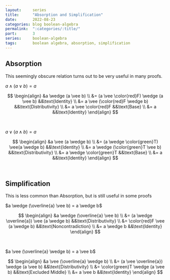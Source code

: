 ```yaml
---
layout:     series
title:      "Absorption and Simplification"
date:       2022-08-23
categories: blog boolean-algebra
permalink:  ":categories/:title/"
part:       3
series:     boolean-algebra
tags:       boolean algebra, absorption, simplification
---
```


## Absorption

This seemingly obscure relation turns out to be very useful in many proofs.

$a \wedge (a \vee b) = a$

$$
\begin{align}
    &a \wedge (a \vee b) \\
    &= (a \vee \color{red}F) \wedge (a \vee b)  &&\text{Identity} \\
    &= a \vee (\color{red}F \wedge b)           &&\text{Distributivity} \\
    &= a \vee \color{red}F                      &&\text{Base} \\
    &= a                                        &&\text{Identity}
\end{align}
$$

<br>

$a \vee (a \wedge b) = a$

$$
\begin{align}
    &a \vee (a \wedge b) \\
    &= (a \wedge \color{green}T) \vee(a \wedge b)   &&\text{Identity} \\
    &= a \wedge (\color{green}T \vee b)             &&\text{Distributivity} \\
    &= a \wedge \color{green}T                      &&\text{Base} \\
    &= a                                            &&\text{Identity}
\end{align}
$$


<br>

## Simplification

This is less common than Absorption, but is still useful in some proofs

$a \wedge (\overline{a} \vee b) = a \wedge b$

$$
\begin{align}
    &a \wedge (\overline{a} \vee b) \\
    &= (a \wedge \overline{a}) \vee (a \wedge b)    &&\text{Distributivity} \\
    &= \color{red}F \vee (a \wedge b)               &&\text{Noncontradiction} \\
    &= a \wedge b                                   &&\text{Identity}
\end{align}
$$

<br>

$a \vee (\overline{a} \wedge b) = a \vee b$

$$
\begin{align}
    &a \vee (\overline{a} \wedge b) \\
    &= (a \vee \overline{a}) \wedge (a \vee b)  &&\text{Distributivity} \\
    &= \color{green}T \wedge (a \vee b)         &&\text{Excluded Middle} \\
    &= a \vee b                                 &&\text{Identity}
\end{align}
$$